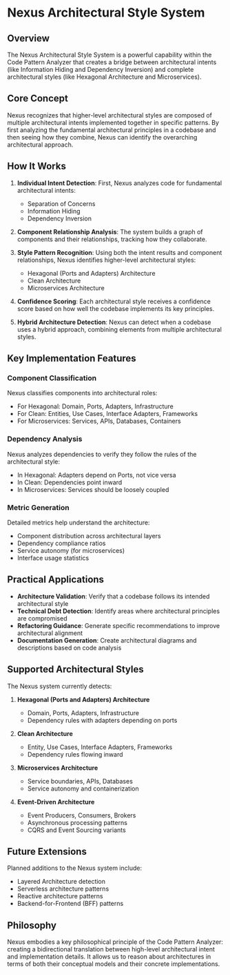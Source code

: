 # Nexus Architectural Style System

## Overview

The Nexus Architectural Style System is a powerful capability within the Code Pattern Analyzer that creates a bridge between architectural intents (like Information Hiding and Dependency Inversion) and complete architectural styles (like Hexagonal Architecture and Microservices).

## Core Concept

Nexus recognizes that higher-level architectural styles are composed of multiple architectural intents implemented together in specific patterns. By first analyzing the fundamental architectural principles in a codebase and then seeing how they combine, Nexus can identify the overarching architectural approach.

## How It Works

1. **Individual Intent Detection**: First, Nexus analyzes code for fundamental architectural intents:
   - Separation of Concerns
   - Information Hiding
   - Dependency Inversion

2. **Component Relationship Analysis**: The system builds a graph of components and their relationships, tracking how they collaborate.

3. **Style Pattern Recognition**: Using both the intent results and component relationships, Nexus identifies higher-level architectural styles:
   - Hexagonal (Ports and Adapters) Architecture
   - Clean Architecture
   - Microservices Architecture

4. **Confidence Scoring**: Each architectural style receives a confidence score based on how well the codebase implements its key principles.

5. **Hybrid Architecture Detection**: Nexus can detect when a codebase uses a hybrid approach, combining elements from multiple architectural styles.

## Key Implementation Features

### Component Classification

Nexus classifies components into architectural roles:
- For Hexagonal: Domain, Ports, Adapters, Infrastructure
- For Clean: Entities, Use Cases, Interface Adapters, Frameworks
- For Microservices: Services, APIs, Databases, Containers

### Dependency Analysis

Nexus analyzes dependencies to verify they follow the rules of the architectural style:
- In Hexagonal: Adapters depend on Ports, not vice versa
- In Clean: Dependencies point inward
- In Microservices: Services should be loosely coupled

### Metric Generation

Detailed metrics help understand the architecture:
- Component distribution across architectural layers
- Dependency compliance ratios
- Service autonomy (for microservices)
- Interface usage statistics

## Practical Applications

- **Architecture Validation**: Verify that a codebase follows its intended architectural style
- **Technical Debt Detection**: Identify areas where architectural principles are compromised
- **Refactoring Guidance**: Generate specific recommendations to improve architectural alignment
- **Documentation Generation**: Create architectural diagrams and descriptions based on code analysis

## Supported Architectural Styles

The Nexus system currently detects:

1. **Hexagonal (Ports and Adapters) Architecture**
   - Domain, Ports, Adapters, Infrastructure
   - Dependency rules with adapters depending on ports

2. **Clean Architecture**
   - Entity, Use Cases, Interface Adapters, Frameworks
   - Dependency rules flowing inward

3. **Microservices Architecture**
   - Service boundaries, APIs, Databases
   - Service autonomy and containerization

4. **Event-Driven Architecture**
   - Event Producers, Consumers, Brokers
   - Asynchronous processing patterns
   - CQRS and Event Sourcing variants

## Future Extensions

Planned additions to the Nexus system include:
- Layered Architecture detection
- Serverless architecture patterns
- Reactive architecture patterns
- Backend-for-Frontend (BFF) patterns

## Philosophy

Nexus embodies a key philosophical principle of the Code Pattern Analyzer: creating a bidirectional translation between high-level architectural intent and implementation details. It allows us to reason about architectures in terms of both their conceptual models and their concrete implementations.